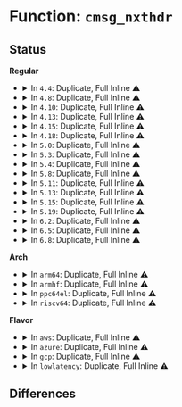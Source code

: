 # Function: <code>cmsg_nxthdr</code>

## Status
<b>Regular</b>
<ul>
<li>
<details>
<summary>In <code>4.4</code>: Duplicate, Full Inline ⚠️</summary>

**Collision:** Static Duplication

**Inline:** Full

**Transformation:** False

**Instances:**

```
In net/core/sock.c (ffffffff81700662)
Location: include/linux/socket.h:137
Inline: True
Inline callers:
  - net/core/sock.c:sock_cmsg_send
```
```
In net/core/scm.c (ffffffff8170e71a)
Location: include/linux/socket.h:137
Inline: True
Inline callers:
  - net/core/scm.c:__scm_send
```
```
In net/ipv4/ip_sockglue.c (ffffffff81760652)
Location: include/linux/socket.h:137
Inline: True
Inline callers:
  - net/ipv4/ip_sockglue.c:ip_cmsg_send
```
```
In net/ipv6/datagram.c (ffffffff817f4642)
Location: include/linux/socket.h:137
Inline: True
Inline callers:
  - net/ipv6/datagram.c:ip6_datagram_send_ctl
```
</details>
</li>
<li>
<details>
<summary>In <code>4.8</code>: Duplicate, Full Inline ⚠️</summary>

**Collision:** Static Duplication

**Inline:** Full

**Transformation:** False

**Instances:**

```
In net/core/sock.c (ffffffff817682e4)
Location: include/linux/socket.h:137
Inline: True
Inline callers:
  - net/core/sock.c:sock_cmsg_send
```
```
In net/core/scm.c (ffffffff81775ec2)
Location: include/linux/socket.h:137
Inline: True
Inline callers:
  - net/core/scm.c:__scm_send
```
```
In net/ipv4/ip_sockglue.c (ffffffff817cc953)
Location: include/linux/socket.h:137
Inline: True
Inline callers:
  - net/ipv4/ip_sockglue.c:ip_cmsg_send
```
```
In net/ipv6/datagram.c (ffffffff81863038)
Location: include/linux/socket.h:137
Inline: True
Inline callers:
  - net/ipv6/datagram.c:ip6_datagram_send_ctl
```
</details>
</li>
<li>
<details>
<summary>In <code>4.10</code>: Duplicate, Full Inline ⚠️</summary>

**Collision:** Static Duplication

**Inline:** Full

**Transformation:** False

**Instances:**

```
In net/core/sock.c (ffffffff81795324)
Location: include/linux/socket.h:137
Inline: True
Inline callers:
  - net/core/sock.c:sock_cmsg_send
```
```
In net/core/scm.c (ffffffff817a3142)
Location: include/linux/socket.h:137
Inline: True
Inline callers:
  - net/core/scm.c:__scm_send
```
```
In net/ipv4/ip_sockglue.c (ffffffff817fc653)
Location: include/linux/socket.h:137
Inline: True
Inline callers:
  - net/ipv4/ip_sockglue.c:ip_cmsg_send
```
```
In net/ipv6/datagram.c (ffffffff81895648)
Location: include/linux/socket.h:137
Inline: True
Inline callers:
  - net/ipv6/datagram.c:ip6_datagram_send_ctl
```
</details>
</li>
<li>
<details>
<summary>In <code>4.13</code>: Duplicate, Full Inline ⚠️</summary>

**Collision:** Static Duplication

**Inline:** Full

**Transformation:** False

**Instances:**

```
In net/core/sock.c (ffffffff817b31f3)
Location: include/linux/socket.h:137
Inline: True
Inline callers:
  - net/core/sock.c:sock_cmsg_send
```
```
In net/core/scm.c (ffffffff817c13f9)
Location: include/linux/socket.h:137
Inline: True
Inline callers:
  - net/core/scm.c:__scm_send
```
```
In net/ipv4/ip_sockglue.c (ffffffff8181c9eb)
Location: include/linux/socket.h:137
Inline: True
Inline callers:
  - net/ipv4/ip_sockglue.c:ip_cmsg_send
```
```
In net/ipv6/datagram.c (ffffffff818bbc1c)
Location: include/linux/socket.h:137
Inline: True
Inline callers:
  - net/ipv6/datagram.c:ip6_datagram_send_ctl
```
</details>
</li>
<li>
<details>
<summary>In <code>4.15</code>: Duplicate, Full Inline ⚠️</summary>

**Collision:** Static Duplication

**Inline:** Full

**Transformation:** False

**Instances:**

```
In net/core/sock.c (ffffffff8182b4d3)
Location: include/linux/socket.h:138
Inline: True
Inline callers:
  - net/core/sock.c:sock_cmsg_send
```
```
In net/core/scm.c (ffffffff8183ae0b)
Location: include/linux/socket.h:138
Inline: True
Inline callers:
  - net/core/scm.c:__scm_send
```
```
In net/ipv4/ip_sockglue.c (ffffffff8189b930)
Location: include/linux/socket.h:138
Inline: True
Inline callers:
  - net/ipv4/ip_sockglue.c:ip_cmsg_send
```
```
In net/ipv6/datagram.c (ffffffff8193ecf2)
Location: include/linux/socket.h:138
Inline: True
Inline callers:
  - net/ipv6/datagram.c:ip6_datagram_send_ctl
```
</details>
</li>
<li>
<details>
<summary>In <code>4.18</code>: Duplicate, Full Inline ⚠️</summary>

**Collision:** Static Duplication

**Inline:** Full

**Transformation:** False

**Instances:**

```
In net/core/sock.c (ffffffff81875a0b)
Location: include/linux/socket.h:138
Inline: True
Inline callers:
  - net/core/sock.c:sock_cmsg_send
```
```
In net/core/scm.c (ffffffff81885575)
Location: include/linux/socket.h:138
Inline: True
Inline callers:
  - net/core/scm.c:__scm_send
```
```
In net/ipv4/ip_sockglue.c (ffffffff818efe8b)
Location: include/linux/socket.h:138
Inline: True
Inline callers:
  - net/ipv4/ip_sockglue.c:ip_cmsg_send
```
```
In net/ipv4/udp.c (ffffffff8191a70e)
Location: include/linux/socket.h:138
Inline: True
Inline callers:
  - net/ipv4/udp.c:udp_cmsg_send
```
```
In net/ipv6/datagram.c (ffffffff81997bd2)
Location: include/linux/socket.h:138
Inline: True
Inline callers:
  - net/ipv6/datagram.c:ip6_datagram_send_ctl
```
</details>
</li>
<li>
<details>
<summary>In <code>5.0</code>: Duplicate, Full Inline ⚠️</summary>

**Collision:** Static Duplication

**Inline:** Full

**Transformation:** False

**Instances:**

```
In net/core/sock.c (ffffffff8189650b)
Location: include/linux/socket.h:138
Inline: True
Inline callers:
  - net/core/sock.c:sock_cmsg_send
```
```
In net/core/scm.c (ffffffff818a5ca5)
Location: include/linux/socket.h:138
Inline: True
Inline callers:
  - net/core/scm.c:__scm_send
```
```
In net/ipv4/ip_sockglue.c (ffffffff8191d77b)
Location: include/linux/socket.h:138
Inline: True
Inline callers:
  - net/ipv4/ip_sockglue.c:ip_cmsg_send
```
```
In net/ipv4/udp.c (ffffffff81948ebe)
Location: include/linux/socket.h:138
Inline: True
Inline callers:
  - net/ipv4/udp.c:udp_cmsg_send
```
```
In net/ipv6/datagram.c (ffffffff819ce458)
Location: include/linux/socket.h:138
Inline: True
Inline callers:
  - net/ipv6/datagram.c:ip6_datagram_send_ctl
```
</details>
</li>
<li>
<details>
<summary>In <code>5.3</code>: Duplicate, Full Inline ⚠️</summary>

**Collision:** Static Duplication

**Inline:** Full

**Transformation:** False

**Instances:**

```
In net/core/sock.c (ffffffff818e0867)
Location: include/linux/socket.h:139
Inline: True
Inline callers:
  - net/core/sock.c:sock_cmsg_send
```
```
In net/core/scm.c (ffffffff818f100f)
Location: include/linux/socket.h:139
Inline: True
Inline callers:
  - net/core/scm.c:__scm_send
```
```
In net/ipv4/ip_sockglue.c (ffffffff8197fafa)
Location: include/linux/socket.h:139
Inline: True
Inline callers:
  - net/ipv4/ip_sockglue.c:ip_cmsg_send
```
```
In net/ipv4/udp.c (ffffffff819ad506)
Location: include/linux/socket.h:139
Inline: True
Inline callers:
  - net/ipv4/udp.c:udp_cmsg_send
```
```
In net/ipv6/datagram.c (ffffffff81a3d1d1)
Location: include/linux/socket.h:139
Inline: True
Inline callers:
  - net/ipv6/datagram.c:ip6_datagram_send_ctl
```
</details>
</li>
<li>
<details>
<summary>In <code>5.4</code>: Duplicate, Full Inline ⚠️</summary>

**Collision:** Static Duplication

**Inline:** Full

**Transformation:** False

**Instances:**

```
In net/core/sock.c (ffffffff81912aa7)
Location: include/linux/socket.h:139
Inline: True
Inline callers:
  - net/core/sock.c:sock_cmsg_send
```
```
In net/core/scm.c (ffffffff81922f4f)
Location: include/linux/socket.h:139
Inline: True
Inline callers:
  - net/core/scm.c:__scm_send
```
```
In net/ipv4/ip_sockglue.c (ffffffff819b649a)
Location: include/linux/socket.h:139
Inline: True
Inline callers:
  - net/ipv4/ip_sockglue.c:ip_cmsg_send
```
```
In net/ipv4/udp.c (ffffffff819e41b6)
Location: include/linux/socket.h:139
Inline: True
Inline callers:
  - net/ipv4/udp.c:udp_cmsg_send
```
```
In net/ipv6/datagram.c (ffffffff81a73e31)
Location: include/linux/socket.h:139
Inline: True
Inline callers:
  - net/ipv6/datagram.c:ip6_datagram_send_ctl
```
</details>
</li>
<li>
<details>
<summary>In <code>5.8</code>: Duplicate, Full Inline ⚠️</summary>

**Collision:** Static Duplication

**Inline:** Full

**Transformation:** False

**Instances:**

```
In net/core/sock.c (ffffffff819e4b15)
Location: include/linux/socket.h:152
Inline: True
Inline callers:
  - net/core/sock.c:sock_cmsg_send
```
```
In net/core/scm.c (ffffffff819f6fa1)
Location: include/linux/socket.h:152
Inline: True
Inline callers:
  - net/core/scm.c:__scm_send
```
```
In net/ipv4/ip_sockglue.c (ffffffff81aa0d08)
Location: include/linux/socket.h:152
Inline: True
Inline callers:
  - net/ipv4/ip_sockglue.c:ip_cmsg_send
```
```
In net/ipv4/udp.c (ffffffff81ad1903)
Location: include/linux/socket.h:152
Inline: True
Inline callers:
  - net/ipv4/udp.c:udp_cmsg_send
```
```
In net/ipv6/datagram.c (ffffffff81b6e0f3)
Location: include/linux/socket.h:152
Inline: True
Inline callers:
  - net/ipv6/datagram.c:ip6_datagram_send_ctl
```
</details>
</li>
<li>
<details>
<summary>In <code>5.11</code>: Duplicate, Full Inline ⚠️</summary>

**Collision:** Static Duplication

**Inline:** Full

**Transformation:** False

**Instances:**

```
In net/core/sock.c (ffffffff819e4385)
Location: include/linux/socket.h:153
Inline: True
Inline callers:
  - net/core/sock.c:sock_cmsg_send
```
```
In net/core/scm.c (ffffffff819f6a11)
Location: include/linux/socket.h:153
Inline: True
Inline callers:
  - net/core/scm.c:__scm_send
```
```
In net/ipv4/ip_sockglue.c (ffffffff81aab2c9)
Location: include/linux/socket.h:153
Inline: True
Inline callers:
  - net/ipv4/ip_sockglue.c:ip_cmsg_send
```
```
In net/ipv4/udp.c (ffffffff81add933)
Location: include/linux/socket.h:153
Inline: True
Inline callers:
  - net/ipv4/udp.c:udp_cmsg_send
```
```
In net/ipv6/datagram.c (ffffffff81b7cb7c)
Location: include/linux/socket.h:153
Inline: True
Inline callers:
  - net/ipv6/datagram.c:ip6_datagram_send_ctl
```
</details>
</li>
<li>
<details>
<summary>In <code>5.13</code>: Duplicate, Full Inline ⚠️</summary>

**Collision:** Static Duplication

**Inline:** Full

**Transformation:** False

**Instances:**

```
In net/core/sock.c (ffffffff819ca415)
Location: include/linux/socket.h:153
Inline: True
Inline callers:
  - net/core/sock.c:sock_cmsg_send
```
```
In net/core/scm.c (ffffffff819dcb7f)
Location: include/linux/socket.h:153
Inline: True
Inline callers:
  - net/core/scm.c:__scm_send
```
```
In net/ipv4/ip_sockglue.c (ffffffff81a964e9)
Location: include/linux/socket.h:153
Inline: True
Inline callers:
  - net/ipv4/ip_sockglue.c:ip_cmsg_send
```
```
In net/ipv4/udp.c (ffffffff81ac8a00)
Location: include/linux/socket.h:153
Inline: True
Inline callers:
  - net/ipv4/udp.c:udp_cmsg_send
```
```
In net/ipv6/datagram.c (ffffffff81b6b65b)
Location: include/linux/socket.h:153
Inline: True
Inline callers:
  - net/ipv6/datagram.c:ip6_datagram_send_ctl
```
</details>
</li>
<li>
<details>
<summary>In <code>5.15</code>: Duplicate, Full Inline ⚠️</summary>

**Collision:** Static Duplication

**Inline:** Full

**Transformation:** False

**Instances:**

```
In net/core/sock.c (ffffffff81a799b5)
Location: include/linux/socket.h:153
Inline: True
Inline callers:
  - net/core/sock.c:sock_cmsg_send
```
```
In net/core/scm.c (ffffffff81a8cdbf)
Location: include/linux/socket.h:153
Inline: True
Inline callers:
  - net/core/scm.c:__scm_send
```
```
In net/ipv4/ip_sockglue.c (ffffffff81b51959)
Location: include/linux/socket.h:153
Inline: True
Inline callers:
  - net/ipv4/ip_sockglue.c:ip_cmsg_send
```
```
In net/ipv4/udp.c (ffffffff81b87280)
Location: include/linux/socket.h:153
Inline: True
Inline callers:
  - net/ipv4/udp.c:udp_cmsg_send
```
```
In net/ipv6/datagram.c (ffffffff81c334bb)
Location: include/linux/socket.h:153
Inline: True
Inline callers:
  - net/ipv6/datagram.c:ip6_datagram_send_ctl
```
</details>
</li>
<li>
<details>
<summary>In <code>5.19</code>: Duplicate, Full Inline ⚠️</summary>

**Collision:** Static Duplication

**Inline:** Full

**Transformation:** False

**Instances:**

```
In net/core/sock.c (ffffffff81bebcfa)
Location: include/linux/socket.h:157
Inline: True
Inline callers:
  - net/core/sock.c:sock_cmsg_send
```
```
In net/core/scm.c (ffffffff81c0267c)
Location: include/linux/socket.h:157
Inline: True
Inline callers:
  - net/core/scm.c:__scm_send
```
```
In net/ipv4/ip_sockglue.c (ffffffff81cdf518)
Location: include/linux/socket.h:157
Inline: True
Inline callers:
  - net/ipv4/ip_sockglue.c:ip_cmsg_send
```
```
In net/ipv4/udp.c (ffffffff81d17f47)
Location: include/linux/socket.h:157
Inline: True
Inline callers:
  - net/ipv4/udp.c:udp_cmsg_send
```
```
In net/ipv6/datagram.c (ffffffff81dd0ce4)
Location: include/linux/socket.h:157
Inline: True
Inline callers:
  - net/ipv6/datagram.c:ip6_datagram_send_ctl
```
</details>
</li>
<li>
<details>
<summary>In <code>6.2</code>: Duplicate, Full Inline ⚠️</summary>

**Collision:** Static Duplication

**Inline:** Full

**Transformation:** False

**Instances:**

```
In net/core/sock.c (ffffffff81d9b6e6)
Location: include/linux/socket.h:165
Inline: True
Inline callers:
  - net/core/sock.c:sock_cmsg_send
```
```
In net/core/scm.c (ffffffff81db1b0c)
Location: include/linux/socket.h:165
Inline: True
Inline callers:
  - net/core/scm.c:__scm_send
```
```
In net/ipv4/ip_sockglue.c (ffffffff81e9f9e8)
Location: include/linux/socket.h:165
Inline: True
Inline callers:
  - net/ipv4/ip_sockglue.c:ip_cmsg_send
```
```
In net/ipv4/udp.c (ffffffff81ede7e7)
Location: include/linux/socket.h:165
Inline: True
Inline callers:
  - net/ipv4/udp.c:udp_cmsg_send
```
```
In net/ipv6/datagram.c (ffffffff81fa20d6)
Location: include/linux/socket.h:165
Inline: True
Inline callers:
  - net/ipv6/datagram.c:ip6_datagram_send_ctl
```
</details>
</li>
<li>
<details>
<summary>In <code>6.5</code>: Duplicate, Full Inline ⚠️</summary>

**Collision:** Static Duplication

**Inline:** Full

**Transformation:** False

**Instances:**

```
In net/core/sock.c (ffffffff81e09b36)
Location: include/linux/socket.h:165
Inline: True
Inline callers:
  - net/core/sock.c:sock_cmsg_send
```
```
In net/core/scm.c (ffffffff81e220b2)
Location: include/linux/socket.h:165
Inline: True
Inline callers:
  - net/core/scm.c:__scm_send
```
```
In net/ipv4/ip_sockglue.c (ffffffff81efe1d4)
Location: include/linux/socket.h:165
Inline: True
Inline callers:
  - net/ipv4/ip_sockglue.c:ip_cmsg_send
```
```
In net/ipv4/udp.c (ffffffff81f3dc27)
Location: include/linux/socket.h:165
Inline: True
Inline callers:
  - net/ipv4/udp.c:udp_cmsg_send
```
```
In net/ipv6/datagram.c (ffffffff820028a4)
Location: include/linux/socket.h:165
Inline: True
Inline callers:
  - net/ipv6/datagram.c:ip6_datagram_send_ctl
```
</details>
</li>
<li>
<details>
<summary>In <code>6.8</code>: Duplicate, Full Inline ⚠️</summary>

**Collision:** Static Duplication

**Inline:** Full

**Transformation:** False

**Instances:**

```
In net/core/sock.c (ffffffff81ec6526)
Location: include/linux/socket.h:165
Inline: True
Inline callers:
  - net/core/sock.c:sock_cmsg_send
```
```
In net/core/scm.c (ffffffff81edffd5)
Location: include/linux/socket.h:165
Inline: True
Inline callers:
  - net/core/scm.c:__scm_send
```
```
In net/ipv4/ip_sockglue.c (ffffffff81fc23b4)
Location: include/linux/socket.h:165
Inline: True
Inline callers:
  - net/ipv4/ip_sockglue.c:ip_cmsg_send
```
```
In net/ipv4/udp.c (ffffffff82003d57)
Location: include/linux/socket.h:165
Inline: True
Inline callers:
  - net/ipv4/udp.c:udp_cmsg_send
```
```
In net/ipv6/datagram.c (ffffffff820d1864)
Location: include/linux/socket.h:165
Inline: True
Inline callers:
  - net/ipv6/datagram.c:ip6_datagram_send_ctl
```
</details>
</li>
</ul>
<b>Arch</b>
<ul>
<li>
<details>
<summary>In <code>arm64</code>: Duplicate, Full Inline ⚠️</summary>

**Collision:** Static Duplication

**Inline:** Full

**Transformation:** False

**Instances:**

```
In net/core/sock.c (ffff800010baa188)
Location: include/linux/socket.h:139
Inline: True
Inline callers:
  - net/core/sock.c:sock_cmsg_send
```
```
In net/core/scm.c (ffff800010bbdc34)
Location: include/linux/socket.h:139
Inline: True
Inline callers:
  - net/core/scm.c:__scm_send
```
```
In net/ipv4/ip_sockglue.c (ffff800010c67948)
Location: include/linux/socket.h:139
Inline: True
Inline callers:
  - net/ipv4/ip_sockglue.c:ip_cmsg_send
```
```
In net/ipv4/udp.c (ffff800010c98cd8)
Location: include/linux/socket.h:139
Inline: True
Inline callers:
  - net/ipv4/udp.c:udp_cmsg_send
```
```
In net/ipv6/datagram.c (ffff800010d3c7e0)
Location: include/linux/socket.h:139
Inline: True
Inline callers:
  - net/ipv6/datagram.c:ip6_datagram_send_ctl
```
</details>
</li>
<li>
<details>
<summary>In <code>armhf</code>: Duplicate, Full Inline ⚠️</summary>

**Collision:** Static Duplication

**Inline:** Full

**Transformation:** False

**Instances:**

```
In net/core/sock.c (c0cc8c54)
Location: include/linux/socket.h:139
Inline: True
Inline callers:
  - net/core/sock.c:sock_cmsg_send
```
```
In net/core/scm.c (c0cd9d4c)
Location: include/linux/socket.h:139
Inline: True
Inline callers:
  - net/core/scm.c:__scm_send
```
```
In net/ipv4/ip_sockglue.c (c0d76908)
Location: include/linux/socket.h:139
Inline: True
Inline callers:
  - net/ipv4/ip_sockglue.c:ip_cmsg_send
```
```
In net/ipv4/udp.c (c0da6a04)
Location: include/linux/socket.h:139
Inline: True
Inline callers:
  - net/ipv4/udp.c:udp_cmsg_send
```
```
In net/ipv6/datagram.c (c0e3fa80)
Location: include/linux/socket.h:139
Inline: True
Inline callers:
  - net/ipv6/datagram.c:ip6_datagram_send_ctl
```
</details>
</li>
<li>
<details>
<summary>In <code>ppc64el</code>: Duplicate, Full Inline ⚠️</summary>

**Collision:** Static Duplication

**Inline:** Full

**Transformation:** False

**Instances:**

```
In net/core/sock.c (c000000000c80038)
Location: include/linux/socket.h:139
Inline: True
Inline callers:
  - net/core/sock.c:sock_cmsg_send
```
```
In net/core/scm.c (c000000000c97050)
Location: include/linux/socket.h:139
Inline: True
Inline callers:
  - net/core/scm.c:__scm_send
```
```
In net/ipv4/ip_sockglue.c (c000000000d6ba9c)
Location: include/linux/socket.h:139
Inline: True
Inline callers:
  - net/ipv4/ip_sockglue.c:ip_cmsg_send
```
```
In net/ipv4/udp.c (c000000000daa3ac)
Location: include/linux/socket.h:139
Inline: True
Inline callers:
  - net/ipv4/udp.c:udp_cmsg_send
```
```
In net/ipv6/datagram.c (c000000000e70620)
Location: include/linux/socket.h:139
Inline: True
Inline callers:
  - net/ipv6/datagram.c:ip6_datagram_send_ctl
```
</details>
</li>
<li>
<details>
<summary>In <code>riscv64</code>: Duplicate, Full Inline ⚠️</summary>

**Collision:** Static Duplication

**Inline:** Full

**Transformation:** False

**Instances:**

```
In net/core/sock.c (ffffffe00073d99e)
Location: include/linux/socket.h:139
Inline: True
Inline callers:
  - net/core/sock.c:sock_cmsg_send
```
```
In net/core/scm.c (ffffffe00074bfea)
Location: include/linux/socket.h:139
Inline: True
Inline callers:
  - net/core/scm.c:__scm_send
```
```
In net/ipv4/ip_sockglue.c (ffffffe0007cde70)
Location: include/linux/socket.h:139
Inline: True
Inline callers:
  - net/ipv4/ip_sockglue.c:ip_cmsg_send
```
```
In net/ipv4/udp.c (ffffffe0007f6c6e)
Location: include/linux/socket.h:139
Inline: True
Inline callers:
  - net/ipv4/udp.c:udp_cmsg_send
```
```
In net/ipv6/datagram.c (ffffffe0008790f0)
Location: include/linux/socket.h:139
Inline: True
Inline callers:
  - net/ipv6/datagram.c:ip6_datagram_send_ctl
```
</details>
</li>
</ul>
<b>Flavor</b>
<ul>
<li>
<details>
<summary>In <code>aws</code>: Duplicate, Full Inline ⚠️</summary>

**Collision:** Static Duplication

**Inline:** Full

**Transformation:** False

**Instances:**

```
In net/core/sock.c (ffffffff818b2aa7)
Location: include/linux/socket.h:139
Inline: True
Inline callers:
  - net/core/sock.c:sock_cmsg_send
```
```
In net/core/scm.c (ffffffff818c2f4f)
Location: include/linux/socket.h:139
Inline: True
Inline callers:
  - net/core/scm.c:__scm_send
```
```
In net/ipv4/ip_sockglue.c (ffffffff8195630a)
Location: include/linux/socket.h:139
Inline: True
Inline callers:
  - net/ipv4/ip_sockglue.c:ip_cmsg_send
```
```
In net/ipv4/udp.c (ffffffff81984026)
Location: include/linux/socket.h:139
Inline: True
Inline callers:
  - net/ipv4/udp.c:udp_cmsg_send
```
```
In net/ipv6/datagram.c (ffffffff81a134c1)
Location: include/linux/socket.h:139
Inline: True
Inline callers:
  - net/ipv6/datagram.c:ip6_datagram_send_ctl
```
</details>
</li>
<li>
<details>
<summary>In <code>azure</code>: Duplicate, Full Inline ⚠️</summary>

**Collision:** Static Duplication

**Inline:** Full

**Transformation:** False

**Instances:**

```
In net/core/sock.c (ffffffff8186c9f7)
Location: include/linux/socket.h:139
Inline: True
Inline callers:
  - net/core/sock.c:sock_cmsg_send
```
```
In net/core/scm.c (ffffffff8187ce8f)
Location: include/linux/socket.h:139
Inline: True
Inline callers:
  - net/core/scm.c:__scm_send
```
```
In net/ipv4/ip_sockglue.c (ffffffff8190fdfa)
Location: include/linux/socket.h:139
Inline: True
Inline callers:
  - net/ipv4/ip_sockglue.c:ip_cmsg_send
```
```
In net/ipv4/udp.c (ffffffff8193dae6)
Location: include/linux/socket.h:139
Inline: True
Inline callers:
  - net/ipv4/udp.c:udp_cmsg_send
```
```
In net/ipv6/datagram.c (ffffffff819d0281)
Location: include/linux/socket.h:139
Inline: True
Inline callers:
  - net/ipv6/datagram.c:ip6_datagram_send_ctl
```
</details>
</li>
<li>
<details>
<summary>In <code>gcp</code>: Duplicate, Full Inline ⚠️</summary>

**Collision:** Static Duplication

**Inline:** Full

**Transformation:** False

**Instances:**

```
In net/core/sock.c (ffffffff81903aa7)
Location: include/linux/socket.h:139
Inline: True
Inline callers:
  - net/core/sock.c:sock_cmsg_send
```
```
In net/core/scm.c (ffffffff81913f4f)
Location: include/linux/socket.h:139
Inline: True
Inline callers:
  - net/core/scm.c:__scm_send
```
```
In net/ipv4/ip_sockglue.c (ffffffff819c0ada)
Location: include/linux/socket.h:139
Inline: True
Inline callers:
  - net/ipv4/ip_sockglue.c:ip_cmsg_send
```
```
In net/ipv4/udp.c (ffffffff819ee7f6)
Location: include/linux/socket.h:139
Inline: True
Inline callers:
  - net/ipv4/udp.c:udp_cmsg_send
```
```
In net/ipv6/datagram.c (ffffffff81a7df41)
Location: include/linux/socket.h:139
Inline: True
Inline callers:
  - net/ipv6/datagram.c:ip6_datagram_send_ctl
```
</details>
</li>
<li>
<details>
<summary>In <code>lowlatency</code>: Duplicate, Full Inline ⚠️</summary>

**Collision:** Static Duplication

**Inline:** Full

**Transformation:** False

**Instances:**

```
In net/core/sock.c (ffffffff81924aa7)
Location: include/linux/socket.h:139
Inline: True
Inline callers:
  - net/core/sock.c:sock_cmsg_send
```
```
In net/core/scm.c (ffffffff819350df)
Location: include/linux/socket.h:139
Inline: True
Inline callers:
  - net/core/scm.c:__scm_send
```
```
In net/ipv4/ip_sockglue.c (ffffffff819ca4ba)
Location: include/linux/socket.h:139
Inline: True
Inline callers:
  - net/ipv4/ip_sockglue.c:ip_cmsg_send
```
```
In net/ipv4/udp.c (ffffffff819f8856)
Location: include/linux/socket.h:139
Inline: True
Inline callers:
  - net/ipv4/udp.c:udp_cmsg_send
```
```
In net/ipv6/datagram.c (ffffffff81a8a7a5)
Location: include/linux/socket.h:139
Inline: True
Inline callers:
  - net/ipv6/datagram.c:ip6_datagram_send_ctl
```
</details>
</li>
</ul>

## Differences
